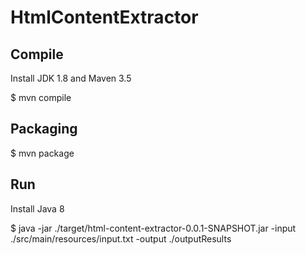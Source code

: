 # HtmlContentExtractor

## Compile

Install JDK 1.8 and Maven 3.5

$ mvn compile

## Packaging

$ mvn package

## Run

Install Java 8  

$ java -jar ./target/html-content-extractor-0.0.1-SNAPSHOT.jar -input ./src/main/resources/input.txt -output ./outputResults
